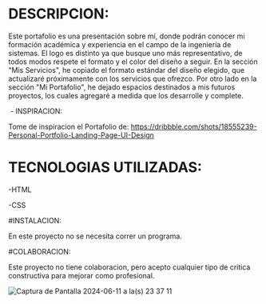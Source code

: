 # DESCRIPCION: 

Este portafolio es una presentación sobre mí, donde podrán conocer mi formación académica y experiencia en el campo de la ingeniería de sistemas. El logo es distinto ya que busque uno más representativo, de todos modos respete el formato y el color del diseño a seguir. En la sección "Mis Servicios", he copiado el formato estándar del diseño elegido, que actualizaré próximamente con los servicios que ofrezco. Por otro lado en la sección "Mi Portafolio", he dejado espacios destinados a mis futuros proyectos, los cuales agregaré a medida que los desarrolle y complete.

 - INSPIRACION: 

Tome de inspiracion el Portafolio de: https://dribbble.com/shots/18555239-Personal-Portfolio-Landing-Page-UI-Design

# TECNOLOGIAS UTILIZADAS: 

-HTML

-CSS

#INSTALACION:

En este proyecto no se necesita correr un programa.

#COLABORACION: 

Este proyecto no tiene colaboracion, pero acepto cualquier tipo de critica constructiva para mejorar como profesional.

![Captura de Pantalla 2024-06-11 a la(s) 23 37 11](https://github.com/grossovalentino9/mi-portafolio/assets/170748577/1a9c13d2-1c98-4dcb-8a7f-2aee07d041f2)
